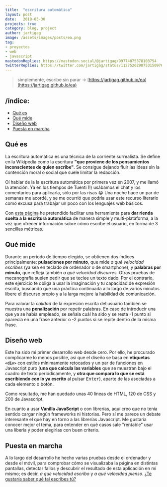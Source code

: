 ```yaml
---
title:  "escritura automática"
layout: post
date:   2018-03-30
projects: true
category: blog, project
author: jartigag
image: /assets/images/posts/ea.png
tag:
- proyectos
- web
- javascript
mastodonReplies: https://mastodon.social/@jartigag/99774875378103754
twitterReplies: https://twitter.com/jartigag/status/1127526298753150976
---
```


> simplemente, escribe sin parar →  [https://jartigag.github.io/ea](https://jartigag.github.io/ea)

## /índice:
- [Qué es](#qué-es)
- [Qué mide](#qué-mide)
- [Diseño web](#diseño-web)
- [Puesta en marcha](#puesta-en-marcha)

## Qué es

La escritura automática es una técnica de la corriente surrealista. Se define en la Wikipedia como la escritura **"que proviene de los pensamientos
inconscientes de quien escribe"**. Se consigue dejando fluir las ideas sin la contención moral o social que suele limitar la redacción.

Oí hablar de la la escritura automática por primera vez en 2007, y me llamó la atención. Ya en los tiempos de Tuenti (!) usábamos el chat y los
comentarios para aplicarla, sólo por las risas :joy: Una noche hace un par de semanas me acordé, y se me ocurrió que podría usar este recurso
literario como excusa para trabajar un poco con los lenguajes web básicos.

Con [esta página](https://jartigag.github.io/ea) he pretendido facilitar una herramienta para **dar rienda suelta a la escritura automática** de
manera simple y multi-plataforma, a la vez que ofrecer información sobre cómo escribe el usuario, en forma de 3 sencillas métricas.

## Qué mide

Durante un periodo de tiempo elegido, se obtienen dos índices principalmente: **pulsaciones por minuto**, que mide *a qué velocidad escribes* (ya sea
en teclado de ordenador o de smartphone), y **palabras por minuto**, que refleja también *a qué velocidad discurres*.  Otras pruebas de mecanografía
suelen pedir que se teclee un texto dado. Por el contrario, este ejercicio te obliga a usar la imaginación y tu capacidad de expresión escrita,
buscando que una práctica continuada a lo largo de varios minutos libere el discurso propio y a la larga mejore la habilidad de comunicación.

Para valorar la *calidad* de la expresión escrita del usuario también se muestra una **penalización** por repetir palabras.  En caso de introducir
una que ya se había empleado, se señala cuál ha sido y se resta -1 punto si aparecía en una frase anterior o -2 puntos si se repite dentro de la
misma frase.

## Diseño web

Este ha sido mi primer desarrollo web desde cero. Por ello, he procurado complicarme lo menos posible, así que el diseño se basa en **etiquetas
`<div>`** con estilos mínimamente retocados y un par de funciones en Javascript puro (**una que calcula las variables** que se muestran bajo el
cuadro de texto periódicamente, y **otra que compara lo que se está escribiendo con lo ya escrito** al pulsar <kbd>Enter</kbd>), aparte de las
asociadas a cada elemento o botón.

Como resultado, me han quedado unas 40 líneas de HTML, 120 de CSS y 200 de Javascript.

En cuanto a usar **Vanilla JavaScript** o con librerías, aquí creo que no tenía sentido cargar ningún frameworks ni historias. Pero sí me parece un
debate interesante el que hay en torno a las librerías Javascript. Me gustaría conocer mejor el tema, para entender en qué casos sale "rentable" usar
una libería y poder elegirlas con buen criterio.

## Puesta en marcha

A lo largo del desarrollo he hecho varias pruebas desde el ordenador y desde el móvil, para comprobar cómo se visualizaba la página en distintas
pantallas, detectar fallos y descubrir el resultado de esta aplicación en mí mismo; es decir, *a qué velocidad escribo* y *a qué velocidad pienso*.
[¿Te gustaría saber qué tal escribes tú?](https://jartigag.github.io/ea)
